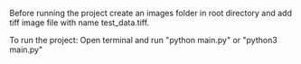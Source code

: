 Before running the project create an images folder in root directory and add tiff image file with name test_data.tiff.

To run the project:
Open terminal and run "python main.py" or "python3 main.py"